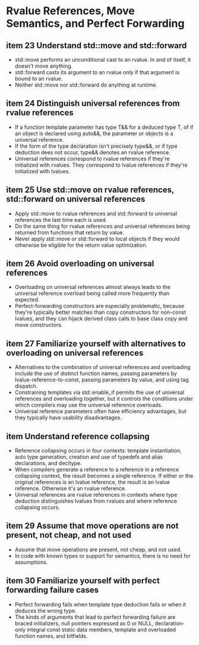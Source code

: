 # Rvalue References, Move Semantics, and Perfect Forwarding

## item 23 Understand std::move and std::forward

- std::move performs an unconditional cast to an rvalue. In and of itself, it doesn't move anything.
- std::forward casts its argument to an rvalue only if that argument is bound to an rvalue.
- Neither std::move nor std::forward do anything at runtime.

## item 24 Distinguish universal references from rvalue references

- If a function template parameter has type T&& for a deduced type T, of if an object is declared using auto&&, the parameter or objects is a universal reference.
- If the form of the type declaration isn't precisely type&&, or if type deduction dees not occur, type&& denotes an rvalue reference.
- Universal references correspond to rvalue references if they're initialized with rvalues. They correspond to lvalue references if they're initialized with lvalues.

## item 25 Use std::move on rvalue references, std::forward on universal references

- Apply std::move to rvalue references and std::forward to universal references the last time each is used.
- Do the same thing for rvalue references and universal references being returned from functions that return by value.
- Never apply std::move or std::forward to local objects if they would otherwise be eligible for the return value optimization.

## item 26 Avoid overloading on universal references

- Overloading on universal references almost always leads to the universal reference overload being called more frequently than expected.
- Perfect-forwarding constructors are especially problematic, because they're typically better matches than copy constructors for non-const lvalues, and they can hijack derived class calls to base class copy and move constructors.

## item 27 Familiarize yourself with alternatives to overloading on universal references

- Alternatives to the combination of universal references and overloading include the use of distinct function names, passing parameters by lvalue-reference-to-const, passing parameters by value, and using tag dispatch.
- Constraining templates via std::enable_if permits the use of universal references and overloading together, but it controls the conditions under which compilers may use the universal reference overloads.
- Universal reference parameters often have efficiency advantages, but they typically have usability disadvantages.

## item Understand reference collapsing

- Reference collapsing occurs in four contexts: template instantiation, auto type generation, creation and use of typedefs and alias declarations, and decltype.
- When compilers generate a reference to a reference in a reference collapsing context, the result becomes a single reference. If either or the original references is an lvalue reference, the result is an lvalue reference. Otherwise it's an rvalue reference.
- Universal references are rvalue references in contexts where type deduction distinguishes lvalues from rvalues and where reference collapsing occurs.

## item 29 Assume that move operations are not present, not cheap, and not used

- Assume that move operations are present, not cheap, and not used.
- In code with known types or support for semantics, there is no need for assumptions.

## item 30 Familiarize yourself with perfect forwarding failure cases

- Perfect forwarding fails when template type deduction fails or when it deduces the wrong type.
- The kinds of arguments that lead to perfect forwarding failure are braced initializers, null pointers expressed as 0 or NULL, declaration-only integral const static data members, template and overloaded function names, and bitfields.
